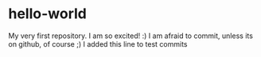 # hello-world
My very first repository. I am so excited!  :)
I am afraid to commit, unless its on github, of course ;) I added this line to test commits
